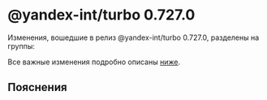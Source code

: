 # @yandex-int/turbo 0.727.0

<!-- ЧЕЛОВЕЧЕСКОЕ ВСТУПЛЕНИЕ -->

Изменения, вошедшие в релиз @yandex-int/turbo 0.727.0, разделены на группы:

Все важные изменения подробно описаны [ниже](#Пояснения).

## Пояснения

